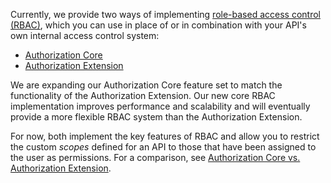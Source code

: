 Currently, we provide two ways of implementing [role-based access control (RBAC)](/authorization/concepts/rbac), which you can use in place of or in combination with your API's own internal access control system:

* [Authorization Core](/authorization/guides/how-to)
* [Authorization Extension](/extensions/authorization-extension)

We are expanding our Authorization Core feature set to match the functionality of the Authorization Extension. Our new core RBAC implementation improves performance and scalability and will eventually provide a more flexible RBAC system than the Authorization Extension.

For now, both implement the key features of RBAC and allow you to restrict the custom <dfn data-key="scope">scopes</dfn> defined for an API to those that have been assigned to the user as permissions. For a comparison, see [Authorization Core vs. Authorization Extension](/authorization/concepts/core-vs-extension).
